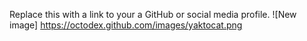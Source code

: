 Replace this with a link to your a GitHub or social media profile.
![New image] https://octodex.github.com/images/yaktocat.png
